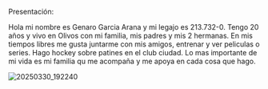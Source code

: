 Presentación:

Hola mi nombre es Genaro Garcia Arana y mi legajo es 213.732-0. Tengo 20 años y vivo en Olivos con mi familia, mis padres y mis 2 hermanas.
En mis tiempos libres me gusta juntarme con mis amigos, entrenar y ver peliculas o series. Hago hockey sobre patines en el club ciudad.
Lo mas importante de mi vida es mi familia qu me acompaña y me apoya en cada cosa que hago.

![20250330_192240](https://github.com/user-attachments/assets/e38edc3c-079a-40f7-bc4b-eb3493bc0d4c)
